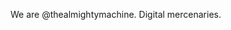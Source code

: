 We are @thealmightymachine. Digital mercenaries. 

<!---
thealmightymachine/thealmightymachine is a ✨ special ✨ repository because its `README.md` (this file) appears on your GitHub profile.
You can click the Preview link to take a look at your changes.
--->
